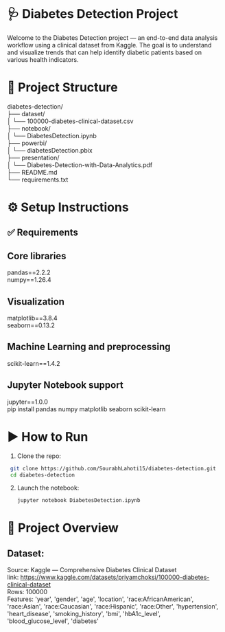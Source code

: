 # 🩺 Diabetes Detection Project
Welcome to the Diabetes Detection project — an end-to-end data analysis workflow using a clinical dataset from Kaggle. The goal is to understand and visualize trends that can help identify diabetic patients based on various health indicators.


# 📁 Project Structure
diabetes-detection/  
├── dataset/  
│   └── 100000-diabetes-clinical-dataset.csv  
├── notebook/  
│   └── DiabetesDetection.ipynb  
├── powerbi/  
│   └── diabetesDetection.pbix  
├── presentation/  
│   └── Diabetes-Detection-with-Data-Analytics.pdf  
├── README.md  
└── requirements.txt  


# ⚙️ Setup Instructions
## ✅ Requirements
## Core libraries
pandas==2.2.2  
numpy==1.26.4  
## Visualization  
matplotlib==3.8.4  
seaborn==0.13.2  
## Machine Learning and preprocessing  
scikit-learn==1.4.2  
## Jupyter Notebook support  
jupyter==1.0.0  
pip install pandas numpy matplotlib seaborn scikit-learn  


# ▶️ How to Run
1. Clone the repo:
 ```bash
  git clone https://github.com/SourabhLahoti15/diabetes-detection.git
  cd diabetes-detection
```
2. Launch the notebook:
   ``` bash
   jupyter notebook DiabetesDetection.ipynb


# 🎯 Project Overview  
## Dataset:  
Source: Kaggle — Comprehensive Diabetes Clinical Dataset  
link: https://www.kaggle.com/datasets/priyamchoksi/100000-diabetes-clinical-dataset  
Rows: 100000  
Features: 'year', 'gender', 'age', 'location', 'race:AfricanAmerican',
       'race:Asian', 'race:Caucasian', 'race:Hispanic', 'race:Other',
       'hypertension', 'heart_disease', 'smoking_history', 'bmi',
       'hbA1c_level', 'blood_glucose_level', 'diabetes'
       
